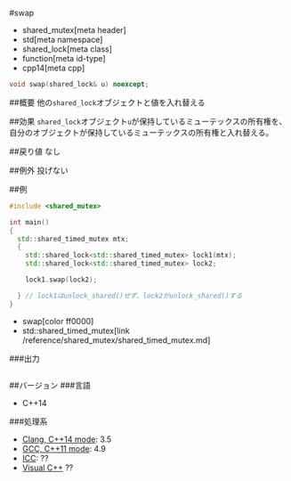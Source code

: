 #swap
* shared_mutex[meta header]
* std[meta namespace]
* shared_lock[meta class]
* function[meta id-type]
* cpp14[meta cpp]

```cpp
void swap(shared_lock& u) noexcept;
```

##概要
他の`shared_lock`オブジェクトと値を入れ替える


##効果
`shared_lock`オブジェクト`u`が保持しているミューテックスの所有権を、自分のオブジェクトが保持しているミューテックスの所有権と入れ替える。


##戻り値
なし


##例外
投げない


##例
```cpp
#include <shared_mutex>

int main()
{
  std::shared_timed_mutex mtx;
  {
    std::shared_lock<std::shared_timed_mutex> lock1(mtx);
    std::shared_lock<std::shared_timed_mutex> lock2;

    lock1.swap(lock2);

  } // lock1はunlock_shared()せず、lock2がunlock_shared()する
}
```
* swap[color ff0000]
* std::shared_timed_mutex[link /reference/shared_mutex/shared_timed_mutex.md]

###出力
```
```

##バージョン
###言語
- C++14

###処理系
- [Clang, C++14 mode](/implementation.md#clang): 3.5
- [GCC, C++11 mode](/implementation.md#gcc): 4.9
- [ICC](/implementation.md#icc): ??
- [Visual C++](/implementation.md#visual_cpp) ??



